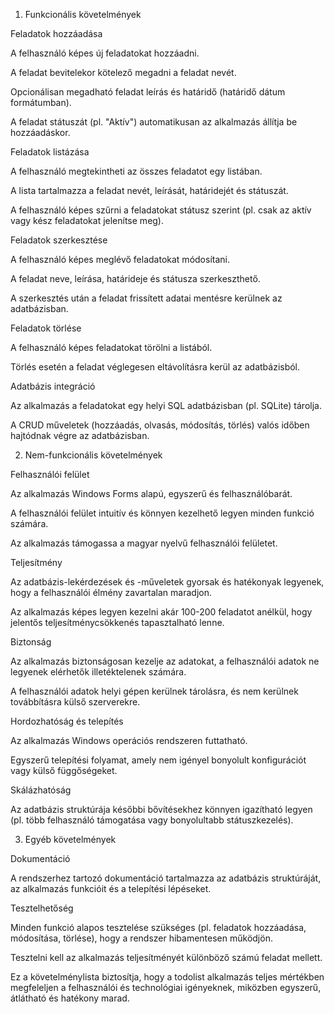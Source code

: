 1. Funkcionális követelmények

Feladatok hozzáadása

A felhasználó képes új feladatokat hozzáadni.

A feladat bevitelekor kötelező megadni a feladat nevét.

Opcionálisan megadható feladat leírás és határidő (határidő dátum formátumban).

A feladat státuszát (pl. "Aktív") automatikusan az alkalmazás állítja be hozzáadáskor.

Feladatok listázása

A felhasználó megtekintheti az összes feladatot egy listában.

A lista tartalmazza a feladat nevét, leírását, határidejét és státuszát.

A felhasználó képes szűrni a feladatokat státusz szerint (pl. csak az aktív vagy kész feladatokat jelenítse meg).

Feladatok szerkesztése

A felhasználó képes meglévő feladatokat módosítani.

A feladat neve, leírása, határideje és státusza szerkeszthető.

A szerkesztés után a feladat frissített adatai mentésre kerülnek az adatbázisban.

Feladatok törlése

A felhasználó képes feladatokat törölni a listából.

Törlés esetén a feladat véglegesen eltávolításra kerül az adatbázisból.

Adatbázis integráció

Az alkalmazás a feladatokat egy helyi SQL adatbázisban (pl. SQLite) tárolja.

A CRUD műveletek (hozzáadás, olvasás, módosítás, törlés) valós időben hajtódnak végre az adatbázisban.

2. Nem-funkcionális követelmények

Felhasználói felület

Az alkalmazás Windows Forms alapú, egyszerű és felhasználóbarát.

A felhasználói felület intuitív és könnyen kezelhető legyen minden funkció számára.

Az alkalmazás támogassa a magyar nyelvű felhasználói felületet.

Teljesítmény

Az adatbázis-lekérdezések és -műveletek gyorsak és hatékonyak legyenek, hogy a felhasználói élmény zavartalan maradjon.

Az alkalmazás képes legyen kezelni akár 100-200 feladatot anélkül, hogy jelentős teljesítménycsökkenés tapasztalható lenne.

Biztonság

Az alkalmazás biztonságosan kezelje az adatokat, a felhasználói adatok ne legyenek elérhetők illetéktelenek számára.

A felhasználói adatok helyi gépen kerülnek tárolásra, és nem kerülnek továbbításra külső szerverekre.

Hordozhatóság és telepítés

Az alkalmazás Windows operációs rendszeren futtatható.

Egyszerű telepítési folyamat, amely nem igényel bonyolult konfigurációt vagy külső függőségeket.

Skálázhatóság

Az adatbázis struktúrája későbbi bővítésekhez könnyen igazítható legyen (pl. több felhasználó támogatása vagy bonyolultabb státuszkezelés).

3. Egyéb követelmények

Dokumentáció

A rendszerhez tartozó dokumentáció tartalmazza az adatbázis struktúráját, az alkalmazás funkcióit és a telepítési lépéseket.

Tesztelhetőség

Minden funkció alapos tesztelése szükséges (pl. feladatok hozzáadása, módosítása, törlése), hogy a rendszer hibamentesen működjön.

Tesztelni kell az alkalmazás teljesítményét különböző számú feladat mellett.

Ez a követelménylista biztosítja, hogy a todolist alkalmazás teljes mértékben megfeleljen a felhasználói és technológiai igényeknek, miközben egyszerű, átlátható és hatékony marad.